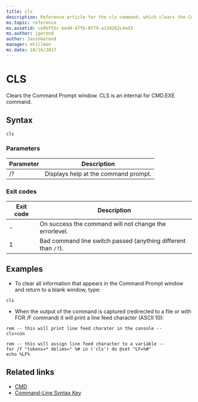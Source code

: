 ```yaml
---
title: cls
description: Reference article for the cls command, which clears the Command Prompt window.
ms.topic: reference
ms.assetid: ce9bf55c-bed4-47fb-8f79-a134202c4ed3
ms.author: jgerend
author: JasonGerend
manager: mtillman
ms.date: 10/16/2017
---
```


# CLS

Clears the Command Prompt window. CLS is an internal for CMD.EXE command.

## Syntax

```
cls
```

### Parameters

| Parameter | Description |
| --------- | ----------- |
| /? | Displays help at the command prompt. |

### Exit codes

| Exit code | Description |
| --------- | ----------- |
| - | On success the command will not change the errorlevel. |
| 1 | Bad command line switch passed (anything different than `/?`). |

## Examples

- To clear all information that appears in the Command Prompt window and return to a blank window, type:

```
cls
```
- When the output of the command is captured (redirected to a file or with FOR /F command) it will print a line feed character (ASCII 10):

```
rem -- this will print line feed charater in the console --
cls>con

rem -- this will assign line feed character to a variable --
for /f "tokens=* delims=" %# in ('cls') do @set "LF=%#"
echo %LF%
```

## Related links

- [CMD](cmd.md)
- [Command-Line Syntax Key](command-line-syntax-key.md)
